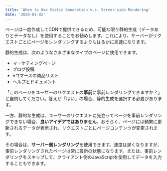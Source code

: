 ```yaml
---
title: 'When to Use Static Generation v.s. Server-side Rendering'
date: '2020-01-02'
---
```


ページは一度作成してCDNで提供できるため、可能な限り静的生成（データありとデータなし）を使用することをお勧めします。これにより、サーバーがリクエストごとにページをレンダリングするよりもはるかに高速になります。

静的生成は、次のようなさまざまなタイプのページに使用できます。

- マーケティングページ
- ブログ投稿
- eコマースの商品リスト
- ヘルプとドキュメント

「このページをユーザーのリクエストの**事前**に事前レンダリングできますか？」と自問してください。答えが「はい」の場合、静的生成を選択する必要があります。

一方、静的な生成は、ユーザーのリクエストに先立ってページを事前レンダリングできない場合、**良いアイデアではありません**。おそらく、ページには頻繁に更新されるデータが表示され、リクエストごとにページコンテンツが変更されます。

その場合は、**サーバー側レンダリング**を使用できます。速度は遅くなりますが、事前レンダリングされたページは常に最新の状態になります。または、事前レンダリングをスキップして、クライアント側のJavaScriptを使用してデータを入力することもできます。